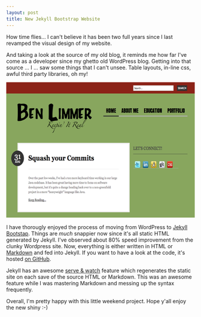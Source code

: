 ```yaml
---
layout: post
title: New Jekyll Bootstrap Website
---
```


How time flies... I can't believe it has been two full years since I last revamped the visual design of my website. 

And taking a look at the source of my old blog, it reminds me how far I've come as a developer since my ghetto old WordPress blog. Getting into that source ... I ... saw some things that I can't unsee. Table layouts, in-line css, awful third party libraries, oh my!

<div class="center">
	<img src="/assets/images/posts/2013/09/WordpressSite.png" width="616" height="362" alt="Screenshot of old WordPress blog" />
</div>

I have thorougly enjoyed the process of moving from WordPress to [Jekyll](https://github.com/mojombo/jekyll) [Bootstap](https://github.com/plusjade/jekyll-bootstrap). Things are *much* snappier now since it's all static HTML generated by Jekyll. I've observed about 80% speed improvement from the clunky Wordpress site. Now, everything is either written in HTML or [Markdown](http://daringfireball.net/projects/markdown/) and fed into Jekyll. If you want to have a look at the code, it's hosted [on GitHub](https://github.com/l1m5/benlimmer.com).

Jekyll has an awesome [serve & watch](http://jekyllrb.com/docs/usage/) feature which regenerates the static site on each save of the source HTML or Markdown. This was an awesome feature while I was mastering Markdown and messing up the syntax frequently.

Overall, I'm pretty happy with this little weekend project. Hope y'all enjoy the new shiny :-)